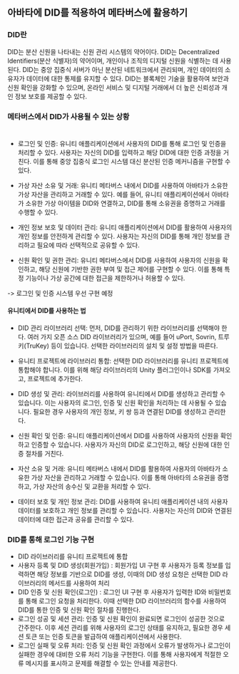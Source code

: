 ## 아바타에 DID를 적용하여 메타버스에 활용하기

### DID란
DID는 분산 신원을 나타내는 신원 관리 시스템의 약어이다. DID는 Decentralized Identifiers(분산 식별자)의 약어이며, 개인이나 조직의 디지털 신원을 식별하는 데 사용된다. DID는 중앙 집중식 서버가 아닌 분산된 네트워크에서 관리되며, 개인 데이터의 소유자가 데이터에 대한 통제를 유지할 수 있다. DID는 블록체인 기술을 활용하여 보안과 신원 확인을 강화할 수 있으며, 온라인 서비스 및 디지털 거래에서 더 높은 신뢰성과 개인 정보 보호를 제공할 수 있다.

### 메타버스에서 DID가 사용될 수 있는 상황
#
- 로그인 및 인증: 유니티 애플리케이션에서 사용자의 DID를 통해 로그인 및 인증을 처리할 수 있다. 사용자는 자신의 DID를 입력하고 해당 DID에 대한 인증 과정을 거친다. 이를 통해 중앙 집중식 로그인 시스템 대신 분산된 인증 메커니즘을 구현할 수 있다.

- 가상 자산 소유 및 거래: 유니티 메타버스 내에서 DID를 사용하여 아바타가 소유한 가상 자산을 관리하고 거래할 수 있다. 예를 들어, 유니티 애플리케이션에서 아바타가 소유한 가상 아이템을 DID와 연결하고, DID를 통해 소유권을 증명하고 거래를 수행할 수 있다.

- 개인 정보 보호 및 데이터 관리: 유니티 애플리케이션에서 DID를 활용하여 사용자의 개인 정보를 안전하게 관리할 수 있다. 사용자는 자신의 DID를 통해 개인 정보를 관리하고 필요에 따라 선택적으로 공유할 수 있다.

- 신원 확인 및 권한 관리: 유니티 메타버스에서 DID를 사용하여 사용자의 신원을 확인하고, 해당 신원에 기반한 권한 부여 및 접근 제어를 구현할 수 있다. 이를 통해 특정 기능이나 가상 공간에 대한 접근을 제한하거나 허용할 수 있다.

-> 로그인 및 인증 시스템 우선 구현 예정

#### 유니티에서 DID를 사용하는 법
- DID 관리 라이브러리 선택: 먼저, DID를 관리하기 위한 라이브러리를 선택해야 한다. 여러 가지 오픈 소스 DID 라이브러리가 있으며, 예를 들어 uPort, Sovrin, 트루키(TruKey) 등이 있습니다. 선택한 라이브러리의 설치 및 설정 방법을 따른다.

- 유니티 프로젝트에 라이브러리 통합: 선택한 DID 라이브러리를 유니티 프로젝트에 통합해야 합니다. 이를 위해 해당 라이브러리의 Unity 플러그인이나 SDK를 가져오고, 프로젝트에 추가한다.

- DID 생성 및 관리: 라이브러리를 사용하여 유니티에서 DID를 생성하고 관리할 수 있습니다. 이는 사용자의 로그인, 인증 및 신원 확인을 처리하는 데 사용될 수 있습니다. 필요한 경우 사용자의 개인 정보, 키 쌍 등과 연결된 DID를 생성하고 관리한다.

- 신원 확인 및 인증: 유니티 애플리케이션에서 DID를 사용하여 사용자의 신원을 확인하고 인증할 수 있습니다. 사용자가 자신의 DID로 로그인하고, 해당 신원에 대한 인증 절차를 거친다.

- 자산 소유 및 거래: 유니티 메타버스 내에서 DID를 활용하여 사용자의 아바타가 소유한 가상 자산을 관리하고 거래할 수 있습니다. 이를 통해 아바타의 소유권을 증명하고, 가상 자산의 송수신 및 교환을 처리할 수 있다.

- 데이터 보호 및 개인 정보 관리: DID를 사용하여 유니티 애플리케이션 내의 사용자 데이터를 보호하고 개인 정보를 관리할 수 있습니다. 사용자는 자신의 DID와 연결된 데이터에 대한 접근과 공유를 관리할 수 있다.


### DID를 통해 로그인 기능 구현

- DID 라이브러리를 유니티 프로젝트에 통합
- 사용자 등록 및 DID 생성(회원가입) : 회원가입 UI 구현 후 사용자가 등록 정보를 입력하면 해당 정보를 기반으로 DID를 생성, 이때의 DID 생성 요청은 선택한 DID 라이브러리의 메서드를 사용하여 처리
- DID 인증 및 신원 확인(로그인) : 로그인 UI 구현 후 사용자가 입력한 ID와 비밀번호를 통해 로그인 요청을 처리한다. 이때 선택한 DID 라이브러리의 함수를 사용하여 DID를 통한 인증 및 신원 확인 절차를 진행한다.
- 로그인 성공 및 세션 관리: 인증 및 신원 확인이 완료되면 로그인이 성공한 것으로 간주한다. 이후 세션 관리를 위해 사용자의 로그인 상태를 유지하고, 필요한 경우 세션 토큰 또는 인증 토큰을 발급하여 애플리케이션에서 사용한다.
- 로그인 실패 및 오류 처리: 인증 및 신원 확인 과정에서 오류가 발생하거나 로그인이 실패한 경우에 대비한 오류 처리 기능을 구현한다. 이를 통해 사용자에게 적절한 오류 메시지를 표시하고 문제를 해결할 수 있는 안내를 제공한다.

